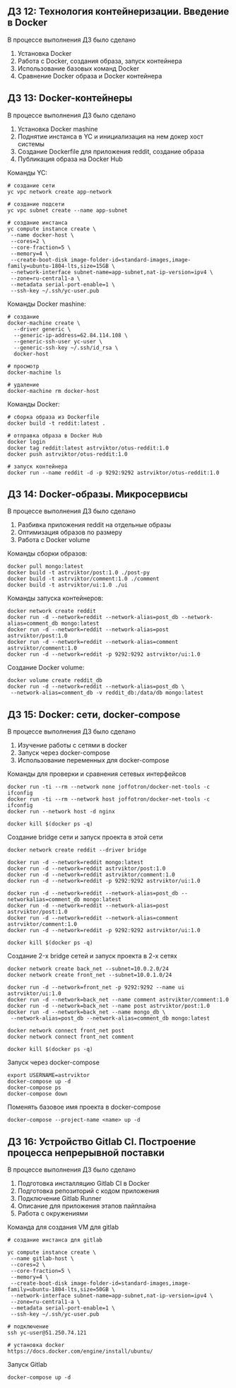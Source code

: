 ## ДЗ 12: Технология контейнеризации. Введение в Docker

В процессе выполнения ДЗ было сделано

1. Установка Docker
2. Работа с Docker, создания образа, запуск контейнера
3. Использование базовых команд Docker
4. Сравнение Docker образа и Docker контейнера


## ДЗ 13: Docker-контейнеры

В процессе выполнения ДЗ было сделано

1. Установка Docker mashine
2. Поднятие инстанса в YC и инициализация на нем докер хост системы
3. Создание Dockerfile для приложения reddit, создание образа
4. Публикация образа на Docker Hub

Команды YC:

```
# создание сети
yc vpc network create app-network

# создание подсети
yc vpc subnet create --name app-subnet

# создание инстанса
yc compute instance create \
 --name docker-host \
 --cores=2 \
 --core-fraction=5 \
 --memory=4 \
 --create-boot-disk image-folder-id=standard-images,image-family=ubuntu-1804-lts,size=15GB \
 --network-interface subnet-name=app-subnet,nat-ip-version=ipv4 \
 --zone=ru-central1-a \
 --metadata serial-port-enable=1 \
 --ssh-key ~/.ssh/yc-user.pub
```

Команды Docker mashine:

```
# создание
docker-machine create \
  --driver generic \
  --generic-ip-address=62.84.114.108 \
  --generic-ssh-user yc-user \
  --generic-ssh-key ~/.ssh/id_rsa \
  docker-host

# просмотр
docker-machine ls

# удаление
docker-machine rm docker-host
```

Команды Docker:

```
# сборка образа из Dockerfile
docker build -t reddit:latest .

# отправка образа в Docker Hub
docker login
docker tag reddit:latest astrviktor/otus-reddit:1.0
docker push astrviktor/otus-reddit:1.0

# запуск контейнера
docker run --name reddit -d -p 9292:9292 astrviktor/otus-reddit:1.0
```

## ДЗ 14: Docker-образы. Микросервисы

В процессе выполнения ДЗ было сделано

1. Разбивка приложения reddit на отдельные образы
2. Оптимизация образов по размеру
3. Работа с Docker volume

Команды сборки образов:

```
docker pull mongo:latest
docker build -t astrviktor/post:1.0 ./post-py
docker build -t astrviktor/comment:1.0 ./comment
docker build -t astrviktor/ui:1.0 ./ui
```

Команды запуска контейнеров:

```
docker network create reddit
docker run -d --network=reddit --network-alias=post_db --network-alias=comment_db mongo:latest
docker run -d --network=reddit --network-alias=post astrviktor/post:1.0
docker run -d --network=reddit --network-alias=comment astrviktor/comment:1.0
docker run -d --network=reddit -p 9292:9292 astrviktor/ui:1.0
```

Создание Docker volume:

```
docker volume create reddit_db
docker run -d --network=reddit --network-alias=post_db \
 --network-alias=comment_db -v reddit_db:/data/db mongo:latest
```


## ДЗ 15: Docker: сети, docker-compose

В процессе выполнения ДЗ было сделано

1. Изучение работы с сетями в docker
2. Запуск через docker-compose
3. Использование переменных для docker-compose

Команды для проверки и сравнения сетевых интерфейсов

```
docker run -ti --rm --network none joffotron/docker-net-tools -c ifconfig
docker run -ti --rm --network host joffotron/docker-net-tools -c ifconfig 
docker run --network host -d nginx

docker kill $(docker ps -q)
```

Создание bridge сети и запуск проекта в этой сети

```
docker network create reddit --driver bridge

docker run -d --network=reddit mongo:latest
docker run -d --network=reddit astrviktor/post:1.0
docker run -d --network=reddit astrviktor/comment:1.0
docker run -d --network=reddit -p 9292:9292 astrviktor/ui:1.0 

docker run -d --network=reddit --network-alias=post_db --networkalias=comment_db mongo:latest
docker run -d --network=reddit --network-alias=post astrviktor/post:1.0
docker run -d --network=reddit --network-alias=comment astrviktor/comment:1.0
docker run -d --network=reddit -p 9292:9292 astrviktor/ui:1.0

docker kill $(docker ps -q)
```

Создание 2-x bridge сетей и запуск проекта в 2-х сетях

```
docker network create back_net --subnet=10.0.2.0/24
docker network create front_net --subnet=10.0.1.0/24

docker run -d --network=front_net -p 9292:9292 --name ui astrviktor/ui:1.0
docker run -d --network=back_net --name comment astrviktor/comment:1.0
docker run -d --network=back_net --name post astrviktor/post:1.0
docker run -d --network=back_net --name mongo_db \
 --network-alias=post_db --network-alias=comment_db mongo:latest 

docker network connect front_net post
docker network connect front_net comment
 
docker kill $(docker ps -q)
```

Запуск через docker-compose

```
export USERNAME=astrviktor
docker-compose up -d
docker-compose ps
docker-compose down
```

Поменять базовое имя проекта в docker-compose

```
docker-compose --project-name <name> up -d
```


## ДЗ 16: Устройство Gitlab CI. Построение процесса непрерывной поставки

В процессе выполнения ДЗ было сделано

1. Подготовка инсталляцию Gitlab CI в Docker
2. Подготовка репозиторий с кодом приложения
3. Подключение Gitlab Runner
4. Описание для приложения этапов пайплайна
5. Работа с окружениями

Команда для создания VM для gitlab

```
# создание инстанса для gitlab

yc compute instance create \
 --name gitlab-host \
 --cores=2 \
 --core-fraction=5 \
 --memory=4 \
 --create-boot-disk image-folder-id=standard-images,image-family=ubuntu-1804-lts,size=50GB \
 --network-interface subnet-name=app-subnet,nat-ip-version=ipv4 \
 --zone=ru-central1-a \
 --metadata serial-port-enable=1 \
 --ssh-key ~/.ssh/yc-user.pub
 
# подключение
ssh yc-user@51.250.74.121

# установка docker
https://docs.docker.com/engine/install/ubuntu/
```

Запуск Gitlab
```
docker-compose up -d
```



